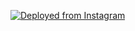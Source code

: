 
[![Deployed from Instagram](https://github.com/swiftlysingh/Shots/actions/workflows/updateFromInstagram.yml/badge.svg)](https://github.com/swiftlysingh/Shots/actions/workflows/updateFromInstagram.yml)